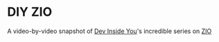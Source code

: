 # DIY ZIO

A video-by-video snapshot of [Dev Inside You](https://www.youtube.com/c/DevInsideYou)'s incredible series on [ZIO](https://www.youtube.com/playlist?list=PLJGDHERh23x-_ammk-n2XuZWhoRVB-wAF)
